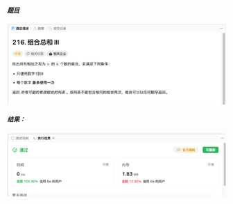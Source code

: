 ##### [题目](https://leetcode.cn/problems/combination-sum-iii/?envType=study-plan-v2&envId=leetcode-75)
![pic](img.png)
##### 结果：
![pic](result.png)